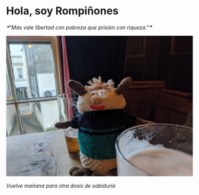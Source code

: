 # Hola, soy Rompiñones

<!--STARTS_HERE_QUOTE_README-->
<i>❝"Más vale libertad con pobreza que prisión con riqueza."❞</i>
<!--ENDS_HERE_QUOTE_README-->

<!--START_SECTION:update_image-->
![alt text](https://raw.githubusercontent.com/focaalvarez/rompinones/main/.github/images/IMG_20220328_192103.jpg?raw=true)
<!--END_SECTION:update_image-->

*Vuelve mañana para otra dosis de sabiduría*
